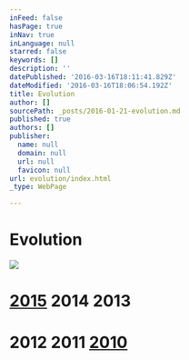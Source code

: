 ```yaml
---
inFeed: false
hasPage: true
inNav: true
inLanguage: null
starred: false
keywords: []
description: ''
datePublished: '2016-03-16T18:11:41.829Z'
dateModified: '2016-03-16T18:06:54.192Z'
title: Evolution
author: []
sourcePath: _posts/2016-01-21-evolution.md
published: true
authors: []
publisher:
  name: null
  domain: null
  url: null
  favicon: null
url: evolution/index.html
_type: WebPage

---
```

# Evolution
![](https://the-grid-user-content.s3-us-west-2.amazonaws.com/8d4f1233-6897-4df8-b65f-fc2b91e522ce.jpg)

[][0]

# [2015][1] 2014     2013     

# 

# 2012    2011     [2010][2]

[0]: null
[1]: http://thecreationist.us/new-work/
[2]: thecreationist.us/2010/